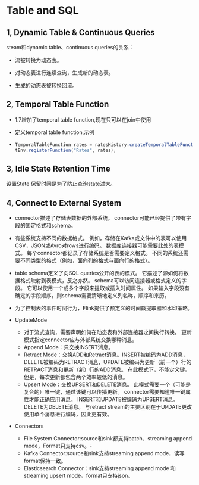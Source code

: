 # Table and SQL

## 1, Dynamic Table & Continuous Queries

steam和dynamic table、continuous queries的关系：

- 流被转换为动态表。

- 对动态表进行连续查询，生成新的动态表。

- 生成的动态表被转换回流。

## 2, Temporal Table Function

- 1.7增加了temporal table function,现在只可以在join中使用

- 定义temporal table function,示例

- ```java
  TemporalTableFunction rates = ratesHistory.createTemporalTableFunction("r_proctime", "r_currency");
  tEnv.registerFunction("Rates", rates);
  ```

## 3, Idle State Retention Time

设置State 保留时间是为了防止查询state过大。

## 4, Connect to External System

- connector描述了存储表数据的外部系统。  connector可能已经提供了带有字段的固定格式和schema。
- 有些系统支持不同的数据格式。 例如，存储在Kafka或文件中的表可以使用CSV，JSON或Avro对rows进行编码。 数据库连接器可能需要此处的表模式。 每个connector都记录了存储系统是否需要定义格式。 不同的系统还需要不同类型的格式（例如，面向列的格式与面向行的格式）。
- table schema定义了向SQL queries公开的表的模式。 它描述了源如何将数据格式映射到表模式，反之亦然。 schema可以访问连接器或格式定义的字段。 它可以使用一个或多个字段来提取或插入时间属性。 如果输入字段没有确定的字段顺序，则schema需要清晰地定义列名称，顺序和来历。
- 为了控制表的事件时间行为，Flink提供了预定义的时间戳提取器和水印策略。
- UpdateMode
  - 对于流式查询，需要声明如何在动态表和外部连接器之间执行转换。 更新模式指定connector应与外部系统交换哪种消息。
  - Append Mode：只交换INSERT消息。
  - Retract Mode：交换ADD和Retract消息。INSERT被编码为ADD消息，DELETE被编码为RETRACT消息，UPDATE被编码为更新（前一个）行的RETRACT消息和更新（新）行的ADD消息。 在此模式下，不能定义键。 但是，每次更新都包含两个效率较低的消息。
  - Upsert Mode：交换UPSERT和DELETE消息。 此模式需要一个（可能是复合的）唯一键，通过该键可以传播更新。 connector需要知道唯一键属性才能正确应用消息。 INSERT和UPDATE被编码为UPSERT消息。 DELETE为DELETE消息。 与retract stream的主要区别在于UPDATE更改使用单个消息进行编码，因此更有效。

- Connectors
  - File System Connector:source和sink都支持batch、streaming append mode，Format只支持csv。-
  - Kafka Connector:source和sink支持streaming append mode，读写format保持一致。
  - Elasticsearch Connector：sink支持streaming append mode 和streaming upsert mode。format只支持json。






